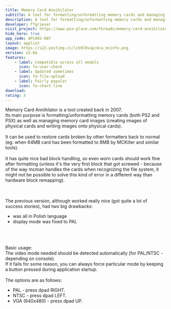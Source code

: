 ```yaml
---
title: Memory Card Annihilator
subtitle: A tool for formatting/unformatting memory cards and managing memory card images for PS2/PSX
description: A tool for formatting/unformatting memory cards and managing memory card images for PS2/PSX
developer: ffgriever
visit_project: https://www.psx-place.com/threads/memory-card-annihilator-v2-0a-a-new-version-after-more-than-11-years.36277/
hide_hero: true
app_code: APL002-007
layout: applist
image: https://s22.postimg.cc/lcb9l0vup/mca_mcinfo.png
version: v2.0a
features:
    - label: Compatible across all models
      icon: fa-user-check
    - label: Updated sometimes
      icon: fa-file-upload
    - label: Fairly popular
      icon: fa-chart-line
download: 
rating: 5
---
```


Memory Card Annihilator is a tool created back in 2007.  
Its main purpose is formatting/unformatting memory cards (both PS2 and PSX)
as well as managing memory card images (creating images of physical
cards and writing images onto physical cards). </br></br>
It can be used to restore cards broken by other formatters back to normal
(eg. when 64MB card has been formatted to 8MB by MCKiller and similar tools). </br></br>
It has quite nice bad block handling, so even worn cards should
work fine after formatting (unless it's the very first block that
got screwed - because of the way mcman handles the cards when
recognizing the file system, it might not be possible to solve this kind of error
in a different way than hardware block remapping). </br></br></br>

The previous version, although worked really nice (got quite
a lot of success stories), had two big drawbacks:  
- was all in Polish language  
- display mode was fixed to PAL  
</br></br></br>

Basic usage:  
The video mode needed should be detected automatically
(for PAL/NTSC - depending on console).  
If it fails for some reason, you can always force particular mode
by keeping a button pressed during application startup. </br></br>
The options are as follows:
- PAL - press dpad RIGHT.
- NTSC - press dpad LEFT.
- VGA (640x480) - press dpad UP.
